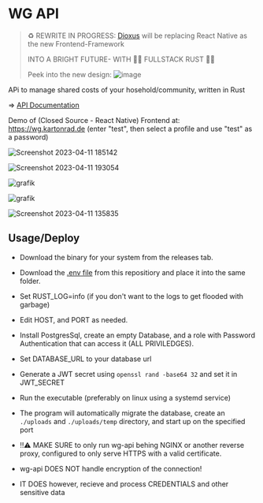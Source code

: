 # WG API
> ♻️ REWRITE IN PROGRESS: [Dioxus](https://dioxuslabs.com) will be replacing React Native as the new Frontend-Framework
> 
> INTO A BRIGHT FUTURE- WITH 🦀🦀 FULLSTACK RUST 🦀🦀
> 
> Peek into the new design: ![image](https://user-images.githubusercontent.com/56208328/232941081-7eb2e8fe-18b6-4316-af9a-66d0a8b05ef6.png)


APi to manage shared costs of your hosehold/community, written in Rust

=> [API Documentation](api/routes.md)

Demo of (Closed Source - React Native) Frontend at: https://wg.kartonrad.de (enter "test", then select a profile and use "test" as a password)

![Screenshot 2023-04-11 185142](https://user-images.githubusercontent.com/56208328/231243492-621f4d36-0a9b-4616-8d75-2d05df87ad0d.png)

![Screenshot 2023-04-11 193054](https://user-images.githubusercontent.com/56208328/231243410-1650eea6-4b28-4b35-835f-8aa1746d51c4.png)

![grafik](https://user-images.githubusercontent.com/56208328/231243910-fabf52a3-1ad2-4b50-8779-0406ff980e28.png)

![grafik](https://user-images.githubusercontent.com/56208328/231243311-c43fca82-1818-451e-8d11-b405a0bf9783.png)

![Screenshot 2023-04-11 135835](https://user-images.githubusercontent.com/56208328/231243620-71e3791e-6f4a-44c0-ba1a-590ccdd625d5.png)

## Usage/Deploy
- Download the binary for your system from the releases tab.
- Download the [.env file](api/.env) from this repositiory and place it into the same folder.

- Set RUST_LOG=info (if you don't want to the logs to get flooded with garbage)
- Edit HOST, and PORT as needed.
- Install PostgresSql, create an empty Database, and a role with Password Authentication that can access it (ALL PRIVILEDGES).
- Set DATABASE_URL to your database url 
- Generate a JWT secret using `openssl rand -base64 32` and set it in JWT_SECRET

- Run the executable (preferably on linux using a systemd service)

- The program will automatically migrate the database, create an `./uploads` and `./uploads/temp` directory, and start up on the specified port

- !!⚠ MAKE SURE to only run wg-api behing NGINX or another reverse proxy, configured to only serve HTTPS with a valid certificate.
- wg-api DOES NOT handle encryption of the connection! 
- IT DOES however, recieve and process CREDENTIALS and other sensitive data
